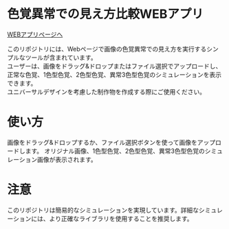 # 色覚異常での見え方比較WEBアプリ

[WEBアプリページへ]()

このリポジトリには、Webページで画像の色覚異常での見え方を実行するシンプルなツールが含まれています。  
ユーザーは、画像をドラッグ&ドロップまたはファイル選択でアップロードし、  
正常な色覚、1色型色覚、2色型色覚、異常3色型色覚のシミュレーションを表示できます。  
ユニバーサルデザインを考慮した制作物を作成する際にご使用ください。  


# 使い方
画像をドラッグ&ドロップするか、ファイル選択ボタンを使って画像をアップロードします。
オリジナル画像、1色型色覚、2色型色覚、異常3色型色覚のシミュレーション画像が表示されます。


# 注意
このリポジトリは簡易的なシミュレーションを実現しています。詳細なシミュレーションには、より正確なライブラリを使用することを推奨します。
